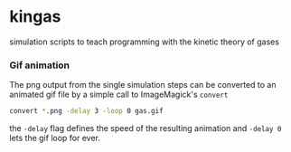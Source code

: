 # kingas
simulation scripts to teach programming with the kinetic theory of gases


### Gif animation
The png output from the single simulation steps can be converted to an animated gif file by a simple call to ImageMagick's `convert`
```bash
convert *.png -delay 3 -loop 0 gas.gif
```
the `-delay` flag defines the speed of the resulting animation and `-delay 0` lets the gif loop for ever.
